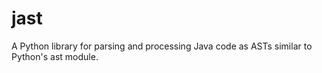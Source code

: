 # jast
A Python library for parsing and processing Java code as ASTs similar to Python's ast module.
